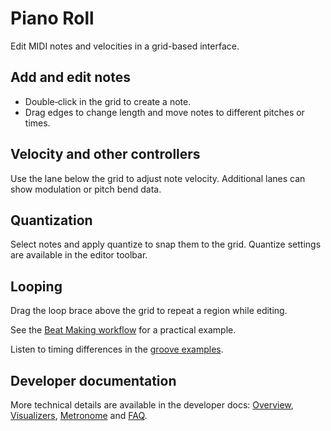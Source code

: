 # Piano Roll

Edit MIDI notes and velocities in a grid-based interface.

## Add and edit notes

- Double‑click in the grid to create a note.
- Drag edges to change length and move notes to different pitches or times.

## Velocity and other controllers

Use the lane below the grid to adjust note velocity. Additional lanes can show modulation or pitch bend data.

## Quantization

Select notes and apply quantize to snap them to the grid. Quantize settings are available in the editor toolbar.

## Looping

Drag the loop brace above the grid to repeat a region while editing.

See the [Beat Making workflow](../workflows/beat.md) for a practical example.

Listen to timing differences in the [groove examples](../../docs-learn/how-it-works/groove-examples.md).

## Developer documentation

More technical details are available in the developer docs:
[Overview](../../docs-dev/ui/piano-roll/overview.md),
[Visualizers](../../docs-dev/ui/piano-roll/visualizers.md),
[Metronome](../../docs-dev/ui/piano-roll/metronome.md) and
[FAQ](../../docs-dev/ui/piano-roll/faq.md).
